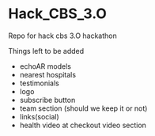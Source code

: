# Hack_CBS_3.O
Repo for hack cbs 3.O hackathon

Things left to be added
* echoAR models
* nearest hospitals
* testimonials
* logo
* subscribe button
* team section (should we keep it or not)
* links(social)
* health video at checkout video section
